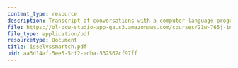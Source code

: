 ```yaml
---
content_type: resource
description: Transcript of conversations with a computer language program.
file: https://ol-ocw-studio-app-qa.s3.amazonaws.com/courses/21w-765j-interactive-and-non-linear-narrative-theory-and-practice-spring-2004/aa3d14af5ee55cf2adba532562cf97ff_isselvssmartch.pdf
file_type: application/pdf
resourcetype: Document
title: isselvssmartch.pdf
uid: aa3d14af-5ee5-5cf2-adba-532562cf97ff
---
```

